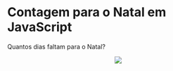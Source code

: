 # Contagem para o Natal em JavaScript
Quantos dias faltam para o Natal?

<div align="center">
<img src="https://user-images.githubusercontent.com/54913406/156898601-4fbd2b4a-9ca4-4bb8-b31c-4af717f401ed.png">
</div>
